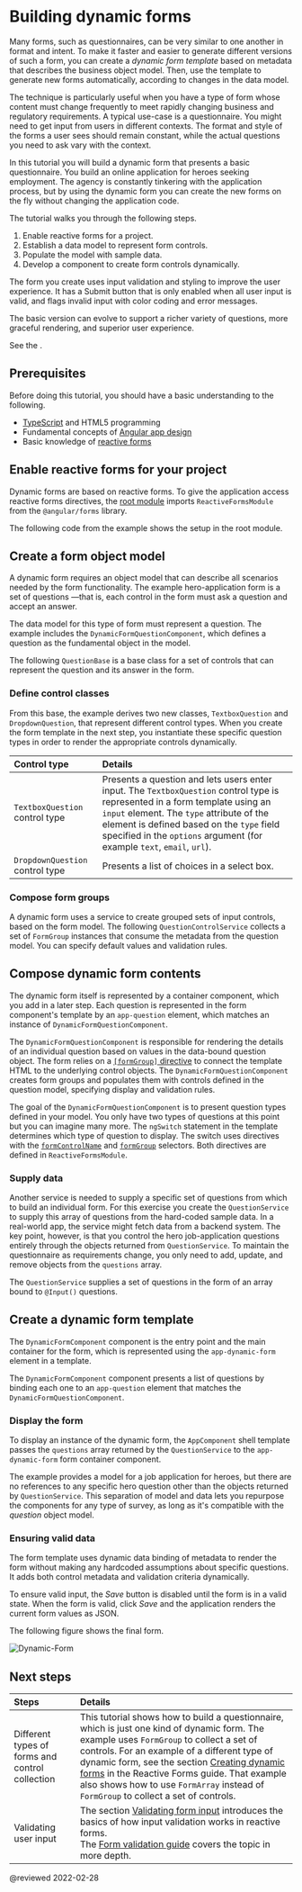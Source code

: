 # Building dynamic forms

Many forms, such as questionnaires, can be very similar to one another in format and intent.
To make it faster and easier to generate different versions of such a form, you can create a *dynamic form template* based on metadata that describes the business object model.
Then, use the template to generate new forms automatically, according to changes in the data model.

The technique is particularly useful when you have a type of form whose content must change frequently to meet rapidly changing business and regulatory requirements.
A typical use-case is a questionnaire.
You might need to get input from users in different contexts.
The format and style of the forms a user sees should remain constant, while the actual questions you need to ask vary with the context.

In this tutorial you will build a dynamic form that presents a basic questionnaire.
You build an online application for heroes seeking employment.
The agency is constantly tinkering with the application process, but by using the dynamic form
you can create the new forms on the fly without changing the application code.

The tutorial walks you through the following steps.

1.  Enable reactive forms for a project.
1.  Establish a data model to represent form controls.
1.  Populate the model with sample data.
1.  Develop a component to create form controls dynamically.

The form you create uses input validation and styling to improve the user experience.
It has a Submit button that is only enabled when all user input is valid, and flags invalid input with color coding and error messages.

The basic version can evolve to support a richer variety of questions, more graceful rendering, and superior user experience.

<div class="alert is-helpful">

See the <live-example name="dynamic-form"></live-example>.

</div>

## Prerequisites

Before doing this tutorial, you should have a basic understanding to the following.

*   [TypeScript](https://www.typescriptlang.org/ "The TypeScript language") and HTML5 programming
*   Fundamental concepts of [Angular app design](guide/architecture "Introduction to Angular app-design concepts")
*   Basic knowledge of [reactive forms](guide/reactive-forms "Reactive forms guide")

## Enable reactive forms for your project

Dynamic forms are based on reactive forms.
To give the application access reactive forms directives, the [root module](guide/bootstrapping "Learn about bootstrapping an app from the root module.") imports `ReactiveFormsModule` from the `@angular/forms` library.

The following code from the example shows the setup in the root module.

<code-tabs>
    <code-pane header="app.module.ts" path="dynamic-form/src/app/app.module.ts"></code-pane>
    <code-pane header="main.ts" path="dynamic-form/src/main.ts"></code-pane>
</code-tabs>

<a id="object-model"></a>

## Create a form object model

A dynamic form requires an object model that can describe all scenarios needed by the form functionality.
The example hero-application form is a set of questions &mdash;that is, each control in the form must ask a question and accept an answer.

The data model for this type of form must represent a question.
The example includes the `DynamicFormQuestionComponent`, which defines a  question as the fundamental object in the model.

The following `QuestionBase` is a base class for a set of controls that can represent the question and its answer in the form.

<code-example header="src/app/question-base.ts" path="dynamic-form/src/app/question-base.ts"></code-example>

### Define control classes

From this base, the example derives two new classes, `TextboxQuestion` and `DropdownQuestion`, that represent different control types.
When you create the form template in the next step, you instantiate these specific question types in order to render the appropriate controls dynamically.

| Control type                    | Details |
|:---                             |:---     |
| `TextboxQuestion` control type  | Presents a question and lets users enter input. <code-example header="src/app/question-textbox.ts" path="dynamic-form/src/app/question-textbox.ts"></code-example> The `TextboxQuestion` control type is represented in a form template using an `input` element. The `type` attribute of the element is defined based on the `type` field specified in the `options` argument \(for example `text`, `email`, `url`\). |
| `DropdownQuestion` control type | Presents a list of choices in a select box. <code-example header="src/app/question-dropdown.ts" path="dynamic-form/src/app/question-dropdown.ts"></code-example>                                                                                                                                                                                                                                                         |

### Compose form groups

A dynamic form uses a service to create grouped sets of input controls, based on the form model.
The following `QuestionControlService` collects a set of `FormGroup` instances that consume the metadata from the question model.
You can specify default values and validation rules.

<code-example header="src/app/question-control.service.ts" path="dynamic-form/src/app/question-control.service.ts"></code-example>

<a id="form-component"></a>

## Compose dynamic form contents

The dynamic form itself is represented by a container component, which you add in a later step.
Each question is represented in the form component's template by an `app-question` element, which matches an instance of `DynamicFormQuestionComponent`.

The `DynamicFormQuestionComponent` is responsible for rendering the details of an individual question based on values in the data-bound question object.
The form relies on a [`[formGroup]` directive](api/forms/FormGroupDirective "API reference") to connect the template HTML to the underlying control objects.
The `DynamicFormQuestionComponent` creates form groups and populates them with controls defined in the question model, specifying display and validation rules.

<code-tabs>
    <code-pane header="dynamic-form-question.component.html" path="dynamic-form/src/app/dynamic-form-question.component.html"></code-pane>
    <code-pane header="dynamic-form-question.component.ts" path="dynamic-form/src/app/dynamic-form-question.component.ts"></code-pane>
</code-tabs>

The goal of the `DynamicFormQuestionComponent` is to present question types defined in your model.
You only have two types of questions at this point but you can imagine many more.
The `ngSwitch` statement in the template determines which type of question to display.
The switch uses directives with the [`formControlName`](api/forms/FormControlName "FormControlName directive API reference") and [`formGroup`](api/forms/FormGroupDirective "FormGroupDirective API reference") selectors.
Both directives are defined in `ReactiveFormsModule`.

<a id="questionnaire-data"></a>

### Supply data

Another service is needed to supply a specific set of questions from which to build an individual form.
For this exercise you create the `QuestionService` to supply this array of questions from the hard-coded sample data.
In a real-world app, the service might fetch data from a backend system.
The key point, however, is that you control the hero job-application questions entirely through the objects returned from `QuestionService`.
To maintain the questionnaire as requirements change, you only need to add, update, and remove objects from the `questions` array.

The `QuestionService` supplies a set of questions in the form of an array bound to `@Input()` questions.

<code-example header="src/app/question.service.ts" path="dynamic-form/src/app/question.service.ts"></code-example>

<a id="dynamic-template"></a>

## Create a dynamic form template

The `DynamicFormComponent` component is the entry point and the main container for the form, which is represented using the `app-dynamic-form` element in a template.

The `DynamicFormComponent` component presents a list of questions by binding each one to an `app-question` element that matches the `DynamicFormQuestionComponent`.

<code-tabs>
    <code-pane header="dynamic-form.component.html" path="dynamic-form/src/app/dynamic-form.component.html"></code-pane>
    <code-pane header="dynamic-form.component.ts" path="dynamic-form/src/app/dynamic-form.component.ts"></code-pane>
</code-tabs>

### Display the form

To display an instance of the dynamic form, the `AppComponent` shell template passes the `questions` array returned by the `QuestionService` to the `app-dynamic-form` form container component.

<code-example header="app.component.ts" path="dynamic-form/src/app/app.component.ts"></code-example>

The example provides a model for a job application for heroes, but there are no references to any specific hero question other than the objects returned by `QuestionService`.
This separation of model and data lets you repurpose the components for any type of survey, as long as it's compatible with the *question* object model.

### Ensuring valid data

The form template uses dynamic data binding of metadata to render the form without making any hardcoded assumptions about specific questions.
It adds both control metadata and validation criteria dynamically.

To ensure valid input, the *Save* button is disabled until the form is in a valid state.
When the form is valid, click *Save* and the application renders the current form values as JSON.

The following figure shows the final form.

<div class="lightbox">

<img alt="Dynamic-Form" src="generated/images/guide/dynamic-form/dynamic-form.png">

</div>

## Next steps

| Steps                                           | Details |
|:---                                             |:---     |
| Different types of forms and control collection | This tutorial shows how to build a questionnaire, which is just one kind of dynamic form. The example uses `FormGroup` to collect a set of controls. For an example of a different type of dynamic form, see the section [Creating dynamic forms](guide/reactive-forms#creating-dynamic-forms "Create dynamic forms with arrays") in the Reactive Forms guide. That example also shows how to use `FormArray` instead of `FormGroup` to collect a set of controls. |
| Validating user input                           | The section [Validating form input](guide/reactive-forms#validating-form-input "Basic input validation") introduces the basics of how input validation works in reactive forms. <br /> The [Form validation guide](guide/form-validation "Form validation guide") covers the topic in more depth.                                                                                                                                                                 |

<!-- links -->

<!-- external links -->

<!-- end links -->

@reviewed 2022-02-28
